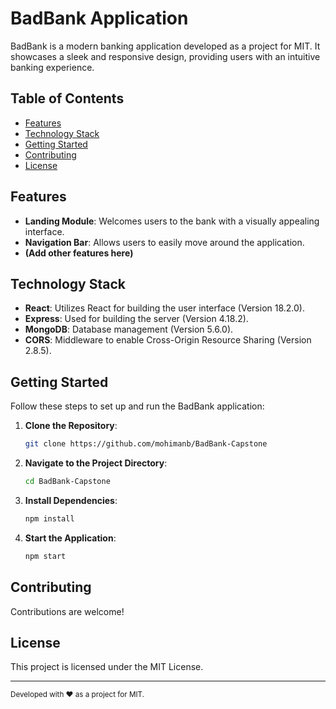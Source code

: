 # BadBank Application

BadBank is a modern banking application developed as a project for MIT. It showcases a sleek and responsive design, providing users with an intuitive banking experience.

[BadBank Landing Module(bank.png)]: #

## Table of Contents

- [Features](#features)
- [Technology Stack](#technology-stack)
- [Getting Started](#getting-started)
- [Contributing](#contributing)
- [License](#license)

## Features

- **Landing Module**: Welcomes users to the bank with a visually appealing interface.
- **Navigation Bar**: Allows users to easily move around the application.
- **(Add other features here)**


## Technology Stack

- **React**: Utilizes React for building the user interface (Version 18.2.0).
- **Express**: Used for building the server (Version 4.18.2).
- **MongoDB**: Database management (Version 5.6.0).
- **CORS**: Middleware to enable Cross-Origin Resource Sharing (Version 2.8.5).

## Getting Started

Follow these steps to set up and run the BadBank application:

1. **Clone the Repository**:
   ```bash
   git clone https://github.com/mohimanb/BadBank-Capstone

2. **Navigate to the Project Directory**:
   ```bash
   cd BadBank-Capstone

3. **Install Dependencies**:
   ```bash
   npm install

4. **Start the Application**:
   ```bash
   npm start


## Contributing

Contributions are welcome!

## License
This project is licensed under the MIT License.


_________________
<sub>Developed with ❤️ as a project for MIT.</sub> 